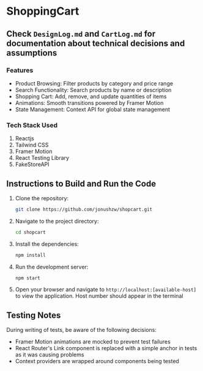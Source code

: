 # ShoppingCart

## Check  `DesignLog.md` and `CartLog.md` for documentation about technical decisions and assumptions
### Features
 - Product Browsing: Filter products by category and price range
 - Search Functionality: Search products by name or description
 - Shopping Cart: Add, remove, and update quantities of items
 - Animations: Smooth transitions powered by Framer Motion
 - State Management: Context API for global state management

 ### Tech Stack Used
 1. Reactjs
 2. Tailwind CSS
 3. Framer Motion
 4. React Testing Library
 5. FakeStoreAPI

## Instructions to Build and Run the Code

1. Clone the repository:
    ```sh
    git clone https://github.com/jonushzw/shopcart.git
    ```

2. Navigate to the project directory:
    ```sh
    cd shopcart
    ```

3. Install the dependencies:
    ```sh
    npm install
    ```

4. Run the development server:
    ```sh
    npm start
    ```

5. Open your browser and navigate to `http://localhost:[available-host]` to view the application. Host number should appear in the terminal

## Testing Notes
During writing of tests, be aware of the following decisions:

- Framer Motion animations are mocked to prevent test failures
- React Router's Link component is replaced with a simple anchor in tests as it was causing problems
- Context providers are wrapped around components being tested
